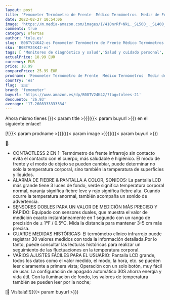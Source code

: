 ```yaml
---
layout: post
title: 'Femometer Termómetro de Frente  Médico Termómetros  Medir de Forma Instantánea y Precisa la con Pantalla Digital para Bebés  Niños  Adultos'
date: 2022-02-27 10:54:06
image: 'https://m.media-amazon.com/images/I/410nrRf+NkL._SL500_._SL400_.jpg'
comments: true
category: ofertas
author: 'tole.es'
slug: 'B08TV24K42-es Femometer Termómetro de Frente Médico Termómetros Medir de...'
sku: 'B08TV24K42-es'
tags: [ 'Monitores de diagnóstico y salud','Salud y cuidado personal','Suministros y equipamiento médico','Termómetros de frente','Termómetros médicos','Termómetros y accesorios','bebés','femometer', ]
actualPrice: 18.99 EUR
currency: EUR
price: 18.99
comparePrice: 25.99 EUR
prodname: 'Femometer Termómetro de Frente  Médico Termómetros  Medir de Forma Instantánea y Precisa la con Pantalla Digital para Bebés  Niños  Adultos'
country: 'es'
flag: '🇪🇸'
brand: 'femometer'
buyurl: 'https://www.amazon.es/dp/B08TV24K42/?tag=tolees-21'
descuento: '26.93'
average: '17.2608333333334'
---
```


Ahora mismo tienes [{{< param title >}}]({{< param buyurl >}}) en el siguiente enlace!

[![{{< param prodname >}}]({{< param image >}})]({{< param buyurl >}})

🔎:

- CONTACTLESS 2 EN 1: Termómetro de frente infrarrojo sin contacto evita el contacto con el cuerpo, más saludable e higiénico. El modo de frente y el modo de objeto se pueden cambiar, puede determinar no solo la temperatura corporal, sino también la temperatura de superficies y líquidos.
- ALARMA DE FIEBRE & PANTALLA A COLOR, SONIDOS: La pantalla LCD más grande tiene 3 luces de fondo, verde significa temperatura corporal normal, naranja significa fiebre leve y rojo significa fiebre alta. Cuando ocurre la temperatura anormal, también acompaña un sonido de advertencia.
- SENSORES DOBLES PARA UN VALOR DE MEDICIÓN MÁS PRECISO Y RÁPIDO: Equipado con sensores duales, que muestra el valor de medición exacto instantáneamente en 1 segundo con un rango de precisión de ± 1ºF / 0.5ºC. Mida la distancia para mantener 3-5 cm más precisa.
- GUARDE MEDIDAS HISTÓRICAS: El termómetro clínico infrarrojo puede registrar 30 valores medidos con toda la información detallada.Por lo tanto, puede consultar las lecturas históricas para realizar un seguimiento de las fluctuaciones en la temperatura corporal.
- VARIOS AJUSTES FÁCILES PARA EL USUARIO: Pantalla LCD grande, todos los datos como el valor medido, el modo, la hora, etc. se pueden leer claramente a primera vista; Operación con un solo botón, muy fácil de usar. La configuración de apagado automático 30S ahorra energía y vida útil. Con la iluminación de fondo, los valores de temperatura también se pueden leer por la noche;

[🛒 Visítala!!!]({{< param buyurl >}})
